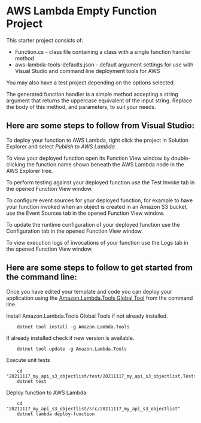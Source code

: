 # AWS Lambda Empty Function Project

This starter project consists of:
* Function.cs - class file containing a class with a single function handler method
* aws-lambda-tools-defaults.json - default argument settings for use with Visual Studio and command line deployment tools for AWS

You may also have a test project depending on the options selected.

The generated function handler is a simple method accepting a string argument that returns the uppercase equivalent of the input string. Replace the body of this method, and parameters, to suit your needs. 

## Here are some steps to follow from Visual Studio:

To deploy your function to AWS Lambda, right click the project in Solution Explorer and select *Publish to AWS Lambda*.

To view your deployed function open its Function View window by double-clicking the function name shown beneath the AWS Lambda node in the AWS Explorer tree.

To perform testing against your deployed function use the Test Invoke tab in the opened Function View window.

To configure event sources for your deployed function, for example to have your function invoked when an object is created in an Amazon S3 bucket, use the Event Sources tab in the opened Function View window.

To update the runtime configuration of your deployed function use the Configuration tab in the opened Function View window.

To view execution logs of invocations of your function use the Logs tab in the opened Function View window.

## Here are some steps to follow to get started from the command line:

Once you have edited your template and code you can deploy your application using the [Amazon.Lambda.Tools Global Tool](https://github.com/aws/aws-extensions-for-dotnet-cli#aws-lambda-amazonlambdatools) from the command line.

Install Amazon.Lambda.Tools Global Tools if not already installed.
```
    dotnet tool install -g Amazon.Lambda.Tools
```

If already installed check if new version is available.
```
    dotnet tool update -g Amazon.Lambda.Tools
```

Execute unit tests
```
    cd "20211117_my_api_s3_objectlist/test/20211117_my_api_s3_objectlist.Tests"
    dotnet test
```

Deploy function to AWS Lambda
```
    cd "20211117_my_api_s3_objectlist/src/20211117_my_api_s3_objectlist"
    dotnet lambda deploy-function
```
